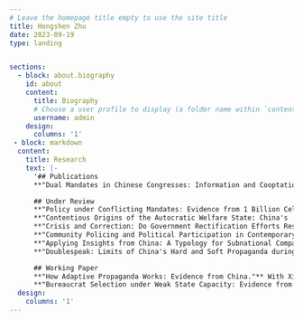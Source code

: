 ```yaml
---
# Leave the homepage title empty to use the site title
title: Hongshen Zhu
date: 2023-09-19
type: landing


sections:
  - block: about.biography
    id: about
    content:
      title: Biography
      # Choose a user profile to display (a folder name within `content/authors/`)
      username: admin
    design:
      columns: '1'
 - block: markdown
  content:
    title: Research
    text: |-
      '## Publications
      **"Dual Mandates in Chinese Congresses: Information and Cooptation.”** With Melanie Manion and Viola Rothschild. Issues and Studies. Vol. 58, No. 1: 1-20. [link](https://doi.org/10.1142/S1013251121500193)

      ## Under Review
      **"Policy under Conflicting Mandates: Evidence from 1 Billion Cellphones during China's COVID Lockdowns."** [link](uploads/zhu_jmp.pdf) Presented at APSA Chinese Politics Mini-Conference 2022
      **"Contentious Origins of the Autocratic Welfare State: China's 'Demand-driven' Strategy to Manage Collective Action."** [link](uploads/social_security.pdf)
      **"Crisis and Correction: Do Government Rectification Efforts Restore Citizen Trust After Governance Failure?"** With Melanie Manion and Viola Rothschild. [link](uploads/zhu_manion_rothschild_crisis.pdf)
      **"Community Policing and Political Participation in Contemporary China."** With Viola Rothschild. [link](uploads/rothschild_zhu_policing.pdf)
      **"Applying Insights from China: A Typology for Subnational Comparative Politics."** With Viola Rothschild. [link](uploads/zhu_rothschild_typology.pdf)
      **"Doublespeak: Limits of China's Hard and Soft Propaganda during Political Crises."** With Tony Zirui Yang. [link](uploads/yang_zhu_doublespeak.pdf)

      ## Working Paper
      **"How Adaptive Propaganda Works: Evidence from China."** With Xinzhuo Huang and Haibing Yan. Presented at UCSD/Carter Center Young Scholars Conference
      **"Bureaucrat Selection under Weak State Capacity: Evidence from the Democratic Republic of Congo."** With Dongil Lee, Eric Mvukiyehe, Christelle Tchoup, and Guo Xu.
  design:
    columns: '1'
---
```



